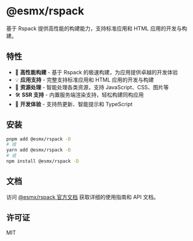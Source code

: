 # @esmx/rspack

基于 Rspack 提供高性能的构建能力，支持标准应用和 HTML 应用的开发与构建。

## 特性

- 🚀 **高性能构建** - 基于 Rspack 的极速构建，为应用提供卓越的开发体验
- 💡 **应用支持** - 完整支持标准应用和 HTML 应用的开发与构建
- 🎨 **资源处理** - 智能处理各类资源，支持 JavaScript、CSS、图片等
- 🛠️ **SSR 支持** - 内置服务端渲染支持，轻松构建同构应用
- 🔧 **开发体验** - 支持热更新、智能提示和 TypeScript

## 安装

```bash
pnpm add @esmx/rspack -D
# 或
yarn add @esmx/rspack -D
# 或
npm install @esmx/rspack -D
```

## 文档

访问 [@esmx/rspack 官方文档](https://www.esmnext.com/api/app/rspack.html) 获取详细的使用指南和 API 文档。

## 许可证

MIT